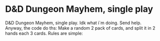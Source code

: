# D&D Dungeon Mayhem, single play
D&amp;D Dungeon Mayhem, single play. Idk what i`m doing. Send help.  
Anyway, the code do ths: Make a random 2 pack of cards, and split it in 2 hands each 3 cards.
Rules are simple: 

